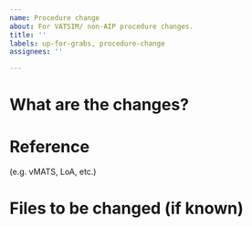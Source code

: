 ```yaml
---
name: Procedure change
about: For VATSIM/ non-AIP procedure changes.
title: ''
labels: up-for-grabs, procedure-change
assignees: ''

---
```


# What are the changes?

# Reference
(e.g. vMATS, LoA, etc.)

# Files to be changed (if known)
